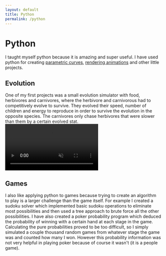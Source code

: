 ```yaml
---
layout: default
title: Python
permalink: /python
---
```


# Python
I taught myself python because it is amazing and super useful. I have used python for creating [parametric curves](/sebsite/parametric), [rendering animations](/sebsite/rendering) and other little projects.


## Evolution
One of my first projects was a small evolution simulator with food, herbivores and carnivores, where the herbivore and carnivorous had to competitively evolve to survive. They evolved their speed, number of children and energy to reproduce in order to survive the evolution in the opposite species. The carnivores only chase herbivores that were slower than them by a certain evolved stat.
<video autoplay loop muted playsinline src="/sebsite/images/evolution.mp4" class="wide-image"></video> 

## Games
I also like applying python to games because trying to create an algorithm to play is a larger challenge than the game itself. For example I created a sudoku solver which implemented basic sudoku operations to eliminate most possibilities and then used a tree approach to brute force all the other possibilities. I have also created a poker probability program which deduced the probability of winning with a certain hand at each stage in the game. Calculating the pure probabilities proved to be too difficult, so I simply simulated a couple thousand random games from whatever stage the game was and counted how many I won. However this probability information was not very helpful in playing poker because of course it wasn't (it is a people game).